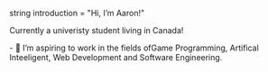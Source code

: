 string introduction = "Hi, I’m Aaron!"
<p>Currently a univeristy student living in Canada!</p>
- 👀 I’m aspiring to work in the fields ofGame Programming, Artifical Inteeligent, Web Development and Software Engineering.
<!---
ArrowTron27/ArrowTron27 is a ✨ special ✨ repository because its `README.md` (this file) appears on your GitHub profile.
You can click the Preview link to take a look at your changes.
--->
